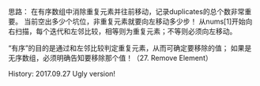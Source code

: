 思路：
  在有序数组中消除重复元素并往前移动，记录duplicates的总个数非常重要。
  当前空出多少个坑位，非重复元素就要向左移动多少步！
  从nums[1]开始向右扫描，每个迭代和左邻比较，相等则为重复元素；不等则必须向左移动。

  “有序”的目的是通过和左邻比较判定重复元素，从而可确定要移除的值；
  如果是无序数组，必须明确告知要移除那个值！（27. Remove Element）

History:
  2017.09.27  Ugly version!
